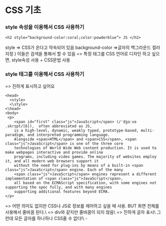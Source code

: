 CSS 기초
=========
### style 속성을 이용해서 CSS 사용하기

```
<h2 style=“background-color:coral;color:powderblue”> JS </h2>
```
style => CSS가 온다고 약속되어 있음
background-color =>글자의 백그라운드 컬러 지정 ) 이들은 검색을 통해서 할 수 있음
=> 특정 태그를 CSS 언어로 디자인 하고 싶으면, style속성 사용 + CSS문법 사용

### style 태그를 이용해서 CSS 사용하기
=> 진하게 표시하고 싶어요
```
<head>
  <style>
  <\style>
<\head>
<body>
 <p>
    <span id="first" class="js">JavaScript</span> (/ˈdʒɑːvəˌskrɪpt/[6]),  often abbreviated as JS, 
    is a high-level, dynamic, weakly typed, prototype-based, multi-paradigm, and interpreted programming language. 
    Alongside <span>HTML</span> and <span>CSS</span>, <span class="js">JavaScript</span> is one of the three core 
    technologies of World Wide Web content production. It is used to make webpages interactive and provide online 
    programs, including video games. The majority of websites employ it, and all modern web browsers support it 
    without the need for plug-ins by means of a built-in <span class="js">JavaScript</span> engine. Each of the many 
    <span class="js">JavaScript</span> engines represent a different implementation of <span class="js">JavaScript</span>, 
    all based on the ECMAScript specification, with some engines not supporting the spec fully, and with many engines
    supporting additional features beyond ECMA.
</p>
```
<div> => 어떤 의미도 없지만 CSS나 JS로 정보를 제어하고 싶을 때 사용. BUT 화면 전체를 사용해서 줄바꿈 된다.\
<span> => div와 같지만 줄바꿈이 되지 않음\
<span style=“font-weight:bold;”> => 진하게 글자 표시\
그런데 모든 글자를 하나하나 CSS줄 수 없다!\
<head>-<style> => 여기서 <style>에 안에 있는 것이 CSS임을 웹브라우저에게 알려주는 구분자\
<span class="js"> + <head>-<style> \
```
.js{
  font-weight: bold;
  color:red;
}
```
js => 웹페이지에 있는 태그의 이름이 js인 것을 가르킨다.\
따라서 class값이 js인 것을 하고 싶어요 => .js (점 js)\
color:red; => 글자색이 빨간색

CSS 선택자
===========
첫 번째 JavaScript글자만 초록색으로 하고 싶어요.
<span id="first" class="js"> + <head>-<style> 
```
#first{
  color:green;
}
```
class => 그룹핑
id => 한 가지 대상을 식별, 한번만
==> .(점) = class 의미, #(샵) = id값 의미

span태그가 있는 것에 글자를 파란색을 하고 싶어요.
<head>-<style> 
```
span{
  color:blue;
}
```
ex. <span>HTML</span>

#### 따라서, 선택자 우선순위 => id – class - span

